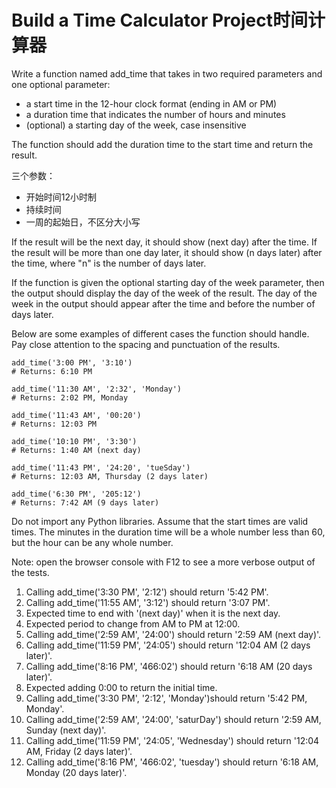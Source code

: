 # Build a Time Calculator Project时间计算器

Write a function named add_time that takes in two required parameters and one optional parameter:

- a start time in the 12-hour clock format (ending in AM or PM)
- a duration time that indicates the number of hours and minutes
- (optional) a starting day of the week, case insensitive

The function should add the duration time to the start time and return the result.

三个参数：

- 开始时间12小时制
- 持续时间
- 一周的起始日，不区分大小写

If the result will be the next day, it should show (next day) after the time. If the result will be more than one day later, it should show (n days later) after the time, where "n" is the number of days later.

If the function is given the optional starting day of the week parameter, then the output should display the day of the week of the result. The day of the week in the output should appear after the time and before the number of days later.

Below are some examples of different cases the function should handle. Pay close attention to the spacing and punctuation of the results.

    add_time('3:00 PM', '3:10')
    # Returns: 6:10 PM

    add_time('11:30 AM', '2:32', 'Monday')
    # Returns: 2:02 PM, Monday

    add_time('11:43 AM', '00:20')
    # Returns: 12:03 PM

    add_time('10:10 PM', '3:30')
    # Returns: 1:40 AM (next day)

    add_time('11:43 PM', '24:20', 'tueSday')
    # Returns: 12:03 AM, Thursday (2 days later)

    add_time('6:30 PM', '205:12')
    # Returns: 7:42 AM (9 days later)

Do not import any Python libraries. Assume that the start times are valid times. The minutes in the duration time will be a whole number less than 60, but the hour can be any whole number.

Note: open the browser console with F12 to see a more verbose output of the tests.

1. Calling add_time('3:30 PM', '2:12') should return '5:42 PM'.
2. Calling add_time('11:55 AM', '3:12') should return '3:07 PM'.
3. Expected time to end with '(next day)' when it is the next day.
4. Expected period to change from AM to PM at 12:00.
5. Calling add_time('2:59 AM', '24:00') should return '2:59 AM (next day)'.
6. Calling add_time('11:59 PM', '24:05') should return '12:04 AM (2 days later)'.
7. Calling add_time('8:16 PM', '466:02') should return '6:18 AM (20 days later)'.
8. Expected adding 0:00 to return the initial time.
9. Calling add_time('3:30 PM', '2:12', 'Monday')should return '5:42 PM, Monday'.
10. Calling add_time('2:59 AM', '24:00', 'saturDay') should return '2:59 AM, Sunday (next day)'.
11. Calling add_time('11:59 PM', '24:05', 'Wednesday') should return '12:04 AM, Friday (2 days later)'.
12. Calling add_time('8:16 PM', '466:02', 'tuesday') should return '6:18 AM, Monday (20 days later)'.